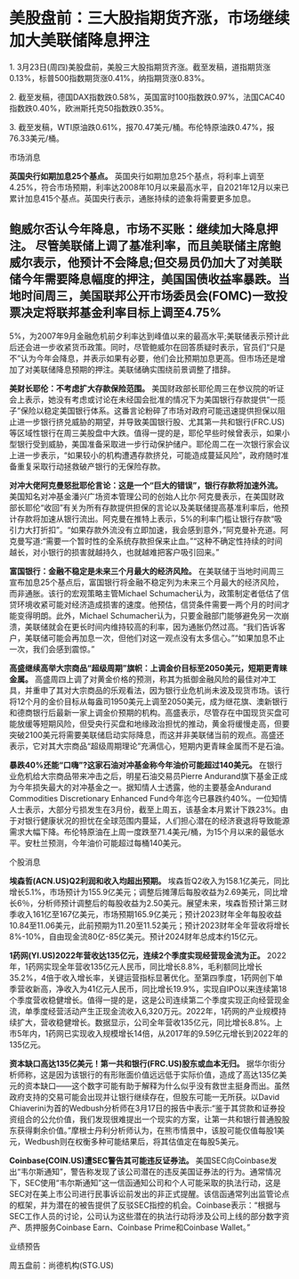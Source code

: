 # 美股盘前：三大股指期货齐涨，市场继续加大美联储降息押注

1\. 3月23日(周四)美股盘前，美股三大股指期货齐涨。截至发稿，道指期货涨0.13%，标普500指数期货涨0.41%，纳指期货涨0.83%。

2\. 截至发稿，德国DAX指数跌0.58%，英国富时100指数跌0.97%，法国CAC40指数跌0.40%，欧洲斯托克50指数跌0.35%。

3\. 截至发稿，WTI原油跌0.61%，报70.47美元/桶。布伦特原油跌0.47%，报76.33美元/桶。

市场消息

**英国央行如期加息25个基点。**
英国央行如期加息25个基点，将利率上调至4.25%，符合市场预期，利率达2008年10月以来最高水平，自2021年12月以来已累计加息415个基点。英国央行表示，通胀持续的迹象将需要更多加息。

**鲍威尔否认今年降息，市场不买账：继续加大降息押注。**
尽管美联储上调了基准利率，而且美联储主席鲍威尔表示，他预计不会降息;但交易员仍加大了对美联储今年需要降息幅度的押注，美国国债收益率暴跌。当地时间周三，美国联邦公开市场委员会(FOMC)一致投票决定将联邦基金利率目标上调至4.75%
-
5%，为2007年9月金融危机前夕利率达到峰值以来的最高水平;美联储表示预计此后还会进一步收紧货币政策。同时，尽管鲍威尔在回答质疑时表示，官员们“只是不”认为今年会降息，并表示如果有必要，他们会比预期加息更高。但市场还是增加了对美联储降息预期的押注。美联储确实围绕前景调整了措辞。

**美财长耶伦：不考虑扩大存款保险范围。**
美国财政部长耶伦周三在参议院的听证会上表示，她没有考虑或讨论在未经国会批准的情况下为美国银行存款提供“一揽子”保险以稳定美国银行体系。这番言论粉碎了市场对政府可能迅速提供担保以阻止进一步银行挤兑威胁的期望，并导致美国银行股、尤其第一共和银行(FRC.US)等区域性银行在周三美股盘中大跌。值得一提的是，耶伦早些时候曾表示，如果小型银行受到威胁，美国准备采取进一步行动保护储户。耶伦周二在一次银行家会议上进一步表示，“如果较小的机构遭遇存款挤兑，可能造成蔓延风险”，政府随时准备重复采取行动拯救破产银行的无保险存款。

**对冲大佬阿克曼怒批耶伦言论：这是一个“巨大的错误”，银行存款将加速外流。**
美国知名对冲基金潘兴广场资本管理公司的创始人比尔·阿克曼表示，在美国财政部长耶伦“收回”有关为所有存款提供担保的言论以及美联储提高基准利率后，他预计存款将加速从银行流出。阿克曼在推特上表示，5%的利率门槛让银行存款“吸引力大打折扣”。“如果存款外流没有立即加速，我会感到意外，”阿克曼补充道。阿克曼写道:“需要一个暂时性的全系统存款担保来止血。”“这种不确定性持续的时间越长，对小银行的损害就越持久，也就越难把客户吸引回来。”

**富国银行：金融不稳定是未来三个月最大的经济风险。**
在美联储于当地时间周三宣布加息25个基点后，富国银行将金融不稳定列为未来三个月最大的经济风险，而非通胀。该行的宏观策略主管Michael
Schumacher认为，政策制定者低估了信贷环境收紧可能对经济造成损害的速度。他预估，信贷条件需要一两个月的时间才能变得明朗。此外，Michael
Schumacher认为，只要金融部门能够避免另一次崩溃，美联储就会在更长时间内维持较高的利率，因为通胀仍然过高。“我们告诉客户，美联储可能会再加息一次，但他们对这一观点没有太多信心。”“如果加息不止一次，我们会感到震惊。”

**高盛继续高举大宗商品“超级周期”旗帜：上调金价目标至2050美元，短期更青睐金属。**
高盛周四上调了对黄金价格的预测，称其为抵御金融风险的最佳对冲工具，并重申了其对大宗商品的乐观看法，因为银行业危机尚未波及现货市场。该行将12个月的金价目标从每盎司1950美元上调至2050美元，成为继花旗、澳新银行和德商银行后最新一家上调金价预期的机构。高盛表示，尽管存在中国现货买盘可能放缓等短期风险，但受央行买盘和地缘政治担忧的推动，黄金将缓慢走高，但要突破2100美元将需要美联储启动实际降息，而这并非美联储当前的观点。高盛还表示，它对其大宗商品“超级周期理论”充满信心，短期内更青睐金属而不是石油。

**暴跌40%还能“口嗨”?这家石油对冲基金称今年油价可能超过140美元。** 在银行业危机给大宗商品带来冲击之后，明星石油交易员Pierre
Andurand旗下基金正成为今年损失最大的对冲基金之一。据知情人士透露，他的主要基金Andurand Commodities Discretionary
Enhanced
Fund今年迄今已暴跌约40%。一位知情人士表示，大部分亏损发生在3月份，截至上周五，该基金本月累计下跌23%。由于对银行健康状况的担忧在全球范围内蔓延，人们担心潜在的经济衰退将导致能源需求大幅下降。布伦特原油在上周一度跌至71.4美元/桶，为15个月以来的最低水平。安杜兰预测，今年油价可能超过每桶140美元。

个股消息

**埃森哲(ACN.US)Q2利润和收入均超出预期。**
埃森哲Q2收入为158.1亿美元，同比增长5.1%，市场预计为155.9亿美元；调整后摊薄后每股收益为2.69美元，同比增长6％，分析师预计调整后的每股收益为2.50美元。展望未来，埃森哲预计第三财季收入161亿至167亿美元，市场预期165.9亿美元；预计2023财年全年每股收益10.84至11.06美元，此前预期为11.20至11.52美元；预计2023财年全年营收将增长8%-10%，自由现金流80亿-85亿美元。预计2024财年总成本约15亿元。

**1药网(YI.US)2022年营收达135亿元，连续2个季度实现经营现金流为正。**
2022年，1药网实现全年营收135亿元人民币，同比增长8.8%，毛利额同比增长35.2%，4倍于收入增长率，关键运营指标显著优化。至第四季度，1药网创下单季营收新高，净收入为41亿元人民币，同比增长19.9%，实现自IPO以来连续第18个季度营收稳健增长。值得一提的是，这是公司连续第二个季度实现正向经营现金流，单季度经营活动产生正现金流收入6,320万元。2022年，1药网的产业规模持续扩大，营收稳健增长。数据显示，公司全年营收135亿元，同比增长8.8%。上市5年内，1药网已实现收入规模增长14倍，从2017年的9.59亿元增长到2022年的135亿元。

**资本缺口高达135亿美元！第一共和银行(FRC.US)股东或血本无归。**
据华尔街分析师称，这是因为该银行的有形账面价值远远低于实际价值，造成了高达135亿美元的资本缺口——这个数字可能有助于解释为什么似乎没有救世主挺身而出。虽然政府支持的交易可能会出现并让银行继续存在，但股东可能一无所获。以David
Chiaverini为首的Wedbush分析师在3月17日的报告中表示:“鉴于其贷款和证券投资组合的公允价值，我们发现很难提出一个现实的方案，让第一共和银行普通股股东获得剩余价值。”摩根士丹利分析师认为，在熊市情景中，该股可能仅值每股1美元，Wedbush则在权衡多种可能结果后，将其估值定在每股5美元。

**Coinbase(COIN.US)遭SEC警告其可能违反证券法。**
美国SEC向Coinbase发出“韦尔斯通知”，警告称发现了该公司潜在的违反美国证券法的行为。通常情况下，SEC使用“韦尔斯通知”这一信函通知公司和个人可能采取的执法行动，这是SEC对在美上市公司进行民事诉讼前发出的非正式提醒。该信函通常列出监管论点的框架，并为潜在的被告提供了反驳SEC指控的机会。Coinbase表示：“根据与SEC工作人员的讨论，公司认为这些潜在的执法行动将涉及公司上线的部分数字资产、质押服务Coinbase
Earn、Coinbase Prime和Coinbase Wallet。”

业绩预告

周五盘前：尚德机构(STG.US)

